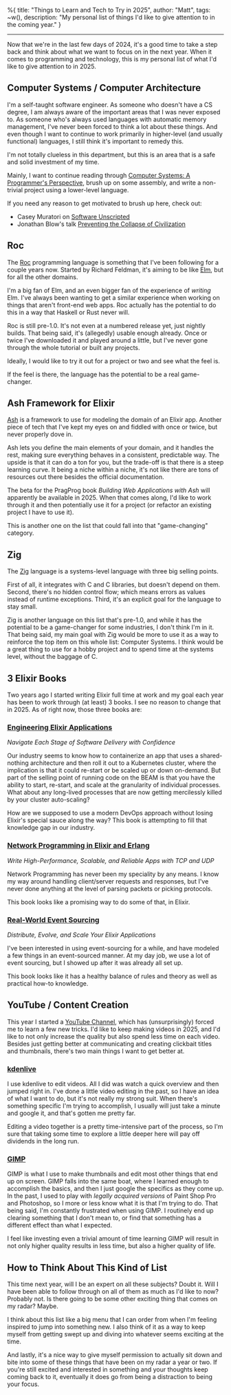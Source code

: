 %{
  title: "Things to Learn and Tech to Try in 2025",
  author: "Matt",
  tags: ~w(),
  description: "My personal list of things I'd like to give attention to in the coming year."
}

---

Now that we're in the last few days of 2024, it's a good time to take a step back and think about what we want to focus on in the next year.
When it comes to programming and technology, this is my personal list of what I'd like to give attention to in 2025.

## Computer Systems / Computer Architecture

I'm a self-taught software engineer.
As someone who doesn't have a CS degree, I am always aware of the important areas that I was never exposed to.
As someone who's always used languages with automatic memory management, I've never been forced to think a lot about these things.
And even though I want to continue to work primarily in higher-level (and usually functional) languages, I still think it's important to remedy this.

I'm not totally clueless in this department, but this is an area that is a safe and solid investment of my time.

Mainly, I want to continue reading through [Computer Systems: A Programmer's Perspective](https://csapp.cs.cmu.edu/), brush up on some assembly, and write a non-trivial project using a lower-level language.

If you need any reason to get motivated to brush up here, check out:
- Casey Muratori on [Software Unscripted](https://open.spotify.com/episode/2TaWQgDpCxxa2edomzCUyg)
- Jonathan Blow's talk [Preventing the Collapse of Civilization](https://www.youtube.com/watch?v=ZSRHeXYDLko)

## Roc

The [Roc](https://www.roc-lang.org/) programming language is something that I've been following for a couple years now.
Started by Richard Feldman, it's aiming to be like [Elm](https://elm-lang.org/), but for all the other domains.

I'm a big fan of Elm, and an even bigger fan of the experience of *writing* Elm.
I've always been wanting to get a similar experience when working on things that aren't front-end web apps.
Roc actually has the potential to do this in a way that Haskell or Rust never will.

Roc is still pre-1.0. It's not even at a numbered release yet, just nightly builds.
That being said, it's (allegedly) usable enough already.
Once or twice I've downloaded it and played around a little, but I've never gone through the whole tutorial or built any projects.

Ideally, I would like to try it out for a project or two and see what the feel is.

If the feel is there, the language has the potential to be a real game-changer.

## Ash Framework for Elixir

[Ash](https://ash-hq.org/) is a framework to use for modeling the domain of an Elixir app.
Another piece of tech that I've kept my eyes on and fiddled with once or twice, but never properly dove in.

Ash lets you define the main elements of your domain, and it handles the rest, making sure everything behaves in a consistent, predictable way.
The upside is that it can do a ton for you, but the trade-off is that there is a steep learning curve.
It being a niche within a niche, it's not like there are tons of resources out there besides the official documentation.

The beta for the PragProg book *Building Web Applications with Ash* will apparently be available in 2025.
When that comes along, I'd like to work through it and then potentially use it for a project (or refactor an existing project I have to use it).

This is another one on the list that could fall into that "game-changing" category.


## Zig

The [Zig](https://ziglang.org/) language is a systems-level language with three big selling points.

First of all, it integrates with C and C libraries, but doesn't depend on them.
Second, there's no hidden control flow; which means errors as values instead of runtime exceptions.
Third, it's an explicit goal for the language to stay small.

Zig is another language on this list that's pre-1.0, and while it has the potential to be a game-changer for some industries, I don't think I'm in it.
That being said, my main goal with Zig would be more to use it as a way to reinforce the top item on this whole list: Computer Systems.
I think would be a great thing to use for a hobby project and to spend time at the systems level, without the baggage of C.

## 3 Elixir Books

Two years ago I started writing Elixir full time at work and my goal each year has been to work through (at least) 3 books.
I see no reason to change that in 2025. As of right now, those three books are:

### [Engineering Elixir Applications](https://pragprog.com/titles/beamops/engineering-elixir-applications/)
*Navigate Each Stage of Software Delivery with Confidence*

Our industry seems to know how to containerize an app that uses a shared-nothing architecture and then roll it out to a Kubernetes cluster, where the implication is that it could re-start or be scaled up or down on-demand.
But part of the selling point of running code on the BEAM is that you have the ability to start, re-start, and scale at the granularity of individual processes.
What about any long-lived processes that are now getting mercilessly killed by your cluster auto-scaling?

How are we supposed to use a modern DevOps approach without losing Elixir's special sauce along the way?
This book is attempting to fill that knowledge gap in our industry.

### [Network Programming in Elixir and Erlang](https://pragprog.com/titles/alnpee/network-programming-in-elixir-and-erlang/)
*Write High-Performance, Scalable, and Reliable Apps with TCP and UDP*

Network Programming has never been my speciality by any means.
I know my way around handling client/server requests and responses, but I've never done anything at the level of parsing packets or picking protocols.

This book looks like a promising way to do some of that, in Elixir.

### [Real-World Event Sourcing](https://pragprog.com/titles/khpes/real-world-event-sourcing/)
*Distribute, Evolve, and Scale Your Elixir Applications*

I've been interested in using event-sourcing for a while, and have modeled a few things in an event-sourced manner.
At my day job, we use a lot of event sourcing, but I showed up after it was already all set up.

This book looks like it has a healthy balance of rules and theory as well as practical how-to knowledge.

## YouTube / Content Creation

This year I started a [YouTube Channel](https://www.youtube.com/@matt-savvy), which has (unsurprisingly) forced me to learn a few new tricks.
I'd like to keep making videos in 2025, and I'd like to not only increase the quality but also spend less time on each video.
Besides just getting better at communicating and creating clickbait titles and thumbnails, there's two main things I want to get better at.

### [kdenlive](https://kdenlive.org/en/)

I use kdenlive to edit videos.
All I did was watch a quick overview and then jumped right in.
I've done a little video editing in the past, so I have an idea of what I want to do, but it's not really my strong suit.
When there's something specific I'm trying to accomplish, I usually will just take a minute and google it, and that's gotten me pretty far.

Editing a video together is a pretty time-intensive part of the process, so I'm sure that taking some time to explore a little deeper here will pay off dividends in the long run.

### [GIMP](https://www.gimp.org/)

GIMP is what I use to make thumbnails and edit most other things that end up on screen.
GIMP falls into the same boat, where I learned enough to accomplish the basics, and then I just google the specifics as they come up.
In the past, I used to play with *legally acquired versions* of Paint Shop Pro and Photoshop, so I more or less know what it is that I'm trying to do.
That being said, I'm constantly frustrated when using GIMP.
I routinely end up clearing something that I don't mean to, or find that something has a different effect than what I expected.

I feel like investing even a trivial amount of time learning GIMP will result in not only higher quality results in less time, but also a higher quality of life.

## How to Think About This Kind of List

This time next year, will I be an expert on all these subjects?
Doubt it.
Will I have been able to follow through on all of them as much as I'd like to now?
Probably not.
Is there going to be some other exciting thing that comes on my radar?
Maybe.

I think about this list like a big menu that I can order from when I'm feeling inspired to jump into something new.
I also think of it as a way to keep myself from getting swept up and diving into whatever seems exciting at the time.

And lastly, it's a nice way to give myself permission to actually sit down and bite into some of these things that have been on my radar a year or two.
If you're still excited and interested in something and your thoughts keep coming back to it, eventually it does go from being a distraction to being your focus.
